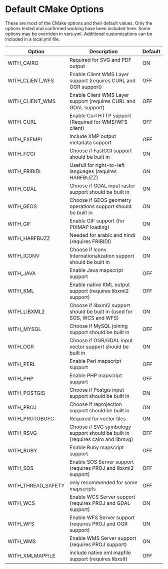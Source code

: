 # Default CMake Options

These are most of the CMake options and their default values. Only the options tested
and confirmed working have been included here. Some options may be overriden in vars.yml.
Additional customizations can be included in a local.yml file.

| Option | Description | Default |
|--------|-------------|---------|
| WITH_CAIRO | Required for SVG and PDF output | ON |
| WITH_CLIENT_WFS | Enable Client WMS Layer support (requires CURL and OGR support) | OFF |
| WITH_CLIENT_WMS | Enable Client WMS Layer support (requires CURL and GDAL support) | OFF |
| WITH_CURL | Enable Curl HTTP support (Required for WMS/WFS client) | OFF |
| WITH_EXEMPI | Include XMP output metadata support | OFF |
| WITH_FCGI | Choose if FastCGI support should be built in | ON |
| WITH_FRIBIDI | Usefull for right-to-left languages (requires HARFBUZZ) | ON |
| WITH_GDAL | Choose if GDAL input raster support should be built in | ON |
| WITH_GEOS | Choose if GEOS geometry operations support should be built in | ON |
| WITH_GIF | Enable GIF support (for PIXMAP loading) | ON |
| WITH_HARFBUZZ | Needed for arabic and hindi (requires FRIBIDI) | ON |
| WITH_ICONV | Choose if Iconv Internationalization support should be built in | ON |
| WITH_JAVA | Enable Java mapscript support | OFF |
| WITH_KML | Enable native KML output support (requires libxml2 support) | OFF |
| WITH_LIBXML2 | Choose if libxml2 support should be built in (used for SOS, WCS and WFS) | ON |
| WITH_MYSQL | Choose if MySQL joining support should be built in | OFF |
| WITH_OGR | Choose if OGR/GDAL input vector support should be built in | ON |
| WITH_PERL | Enable Perl mapscript support | OFF |
| WITH_PHP | Enable PHP mapscript support | OFF |
| WITH_POSTGIS | Choose if Postgis input support should be built in | ON |
| WITH_PROJ | Choose if reprojection support should be built in | ON |
| WITH_PROTOBUFC | Required for vector tiles | ON |
| WITH_RSVG | Choose if SVG symbology support should be built in (requires cairo and librsvg) | OFF |
| WITH_RUBY | Enable Ruby mapscript support | OFF |
| WITH_SOS | Enable SOS Server support (requires PROJ and libxml2 support) | OFF |
| WITH_THREAD_SAFETY | only recommended for some mapscripts | OFF |
| WITH_WCS | Enable WCS Server support (requires PROJ and GDAL support) | ON |
| WITH_WFS | Enable WFS Server support (requires PROJ and OGR support) | ON |
| WITH_WMS | Enable WMS Server support (requires PROJ support) | ON |
| WITH_XMLMAPFILE | include native xml mapfile support (requires libxslt) | OFF |
